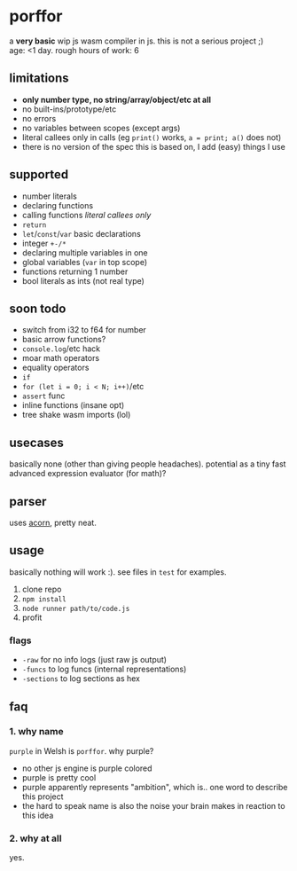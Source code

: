 # porffor
a **very basic** wip js wasm compiler in js. this is not a serious project ;)<br>
age: <1 day. rough hours of work: 6

## limitations
- **only number type, no string/array/object/etc at all**
- no built-ins/prototype/etc
- no errors
- no variables between scopes (except args)
- literal callees only in calls (eg `print()` works, `a = print; a()` does not)
- there is no version of the spec this is based on, I add (easy) things I use

## supported
- number literals
- declaring functions
- calling functions *literal callees only*
- `return`
- `let`/`const`/`var` basic declarations
- integer `+-/*`
- declaring multiple variables in one
- global variables (`var` in top scope)
- functions returning 1 number
- bool literals as ints (not real type)

## soon todo
- switch from i32 to f64 for number
- basic arrow functions?
- `console.log`/etc hack
- moar math operators
- equality operators
- `if`
- `for (let i = 0; i < N; i++)`/etc
- `assert` func
- inline functions (insane opt)
- tree shake wasm imports (lol)

## usecases
basically none (other than giving people headaches). potential as a tiny fast advanced expression evaluator (for math)?

## parser
uses [acorn](https://github.com/acornjs/acorn), pretty neat.

## usage
basically nothing will work :). see files in `test` for examples.

1. clone repo
2. `npm install`
3. `node runner path/to/code.js`
4. profit

### flags
- `-raw` for no info logs (just raw js output)
- `-funcs` to log funcs (internal representations)
- `-sections` to log sections as hex

## faq

### 1. why name
`purple` in Welsh is `porffor`. why purple?
- no other js engine is purple colored
- purple is pretty cool
- purple apparently represents "ambition", which is.. one word to describe this project
- the hard to speak name is also the noise your brain makes in reaction to this idea

### 2. why at all
yes.